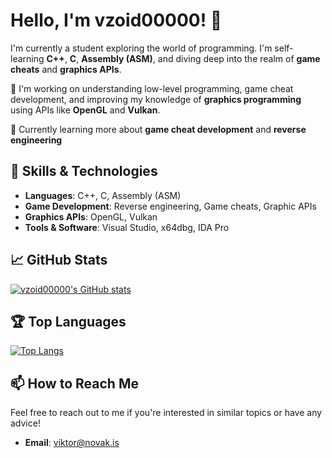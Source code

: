 # Hello, I'm vzoid00000! 👋

I'm currently a student exploring the world of programming. I'm self-learning **C++**, **C**, **Assembly (ASM)**, and diving deep into the realm of **game cheats** and **graphics APIs**.

🔭 I'm working on understanding low-level programming, game cheat development, and improving my knowledge of **graphics programming** using APIs like **OpenGL** and **Vulkan**.

🌱 Currently learning more about **game cheat development** and **reverse engineering**

## 🚀 Skills & Technologies

- **Languages**: C++, C, Assembly (ASM)
- **Game Development**: Reverse engineering, Game cheats, Graphic APIs
- **Graphics APIs**: OpenGL, Vulkan
- **Tools & Software**: Visual Studio, x64dbg, IDA Pro

## 📈 GitHub Stats

[![vzoid00000's GitHub stats](https://github-readme-stats.vercel.app/api?username=vzoid00000&show_icons=true&theme=transparent)](https://github.com/anuraghazra/github-readme-stats)

## 🏆 Top Languages

[![Top Langs](https://github-readme-stats.vercel.app/api/top-langs/?username=vzoid00000&layout=pie)](https://github.com/anuraghazra/github-readme-stats)

## 📫 How to Reach Me

Feel free to reach out to me if you're interested in similar topics or have any advice!

- **Email**: [viktor@novak.is](mailto:viktor@novak.is)

